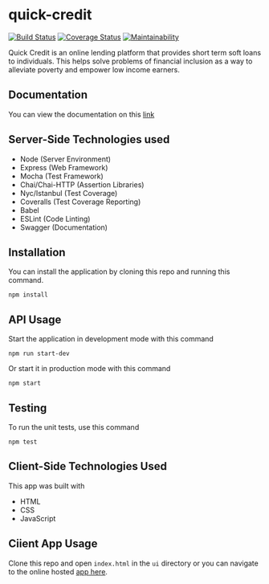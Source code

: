 # quick-credit

[![Build Status](https://travis-ci.org/elikeyz/quick-credit.svg?branch=api)](https://travis-ci.org/elikeyz/quick-credit) [![Coverage Status](https://coveralls.io/repos/github/elikeyz/quick-credit/badge.svg?branch=api)](https://coveralls.io/github/elikeyz/quick-credit?branch=api) [![Maintainability](https://api.codeclimate.com/v1/badges/582a8bfbebe296110d3d/maintainability)](https://codeclimate.com/github/elikeyz/quick-credit/maintainability)

Quick Credit is an online lending platform that provides short term soft loans to individuals. This helps solve problems of financial inclusion as a way to alleviate poverty and empower low income earners.

## Documentation
You can view the documentation on this [link](https://elikeyz-quick-credit.herokuapp.com/api-docs)

## Server-Side Technologies used
- Node (Server Environment)
- Express (Web Framework)
- Mocha (Test Framework)
- Chai/Chai-HTTP (Assertion Libraries)
- Nyc/Istanbul (Test Coverage)
- Coveralls (Test Coverage Reporting)
- Babel
- ESLint (Code Linting)
- Swagger (Documentation)

## Installation
You can install the application by cloning this repo and running this command.
```
npm install
```

## API Usage
Start the application in development mode with this command
```
npm run start-dev
```

Or start it in production mode with this command
```
npm start
```

## Testing
To run the unit tests, use this command
```
npm test
```

## Client-Side Technologies Used
This app was built with
- HTML
- CSS
- JavaScript

## Ciient App Usage
Clone this repo and open ```index.html``` in the ```ui``` directory or you can navigate to the online hosted [app here](https://elikeyz.github.io/quick-credit/ui).

